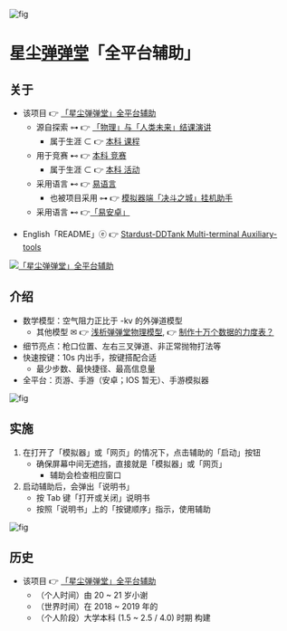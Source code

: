<!-- ![fig](https://raw.githubusercontent.com/ChenZhu-Xie/Stardust_DDTank/master/img/logo.jpg "Logo for Stardust-DDTank Multi-terminal Auxiliary-tools") -->
![fig](https://gitee.com/ChenZhu-Xie/Stardust_DDTank/raw/master/img/logo.jpg "「星尘弹弹堂」全平台辅助 logo")

# 星尘[弹弹堂](https://www.ddtank.com)「全平台辅助」

## 关于
<!-- * 该项目 👉 [「星尘[弹弹堂](https://www.ddtank.com)」全平台辅助](https://gitee.com/ChenZhu-Xie/Stardust_DDTank) -->
* 该项目 👉 [「星尘弹弹堂」全平台辅助](https://gitee.com/ChenZhu-Xie/Stardust_DDTank)
    * 源自探索 ⊶ 👉 [「物理」与「人类未来」结课演讲](https://gitee.com/ChenZhu-Xie/undergraduate_courses/tree/master/05__2.3__Courses_Presentations/2__2.2__「Physics_and_the_future_of_mankind」_Speach__1.0_year)
        * 属于生涯 ⊂ 👉 [本科 课程](https://gitee.com/ChenZhu-Xie/undergraduate_courses)
    * 用于竞赛 ⊷ 👉 [本科 竞赛](https://gitee.com/ChenZhu-Xie/undergraduate_activities/tree/master/07__3.2__Self_Competitions)
        * 属于生涯 ⊂ 👉 [本科 活动](https://gitee.com/ChenZhu-Xie/undergraduate_activities)
    * 采用语言 ⊷ 👉 [易语言](https://www.eyuyan.com)
        <!-- * 也被项目采用 ⊶ 👉 [模拟器端[「决斗之城」](https://tieba.baidu.com/f?kw=%E5%86%B3%E6%96%97%E4%B9%8B%E5%9F%8E&ie=utf-8&tp=0)挂机助手](https://gitee.com/ChenZhu-Xie/Hanging_Assist__for__Dueling_City) -->
        * 也被项目采用 ⊶ 👉 [模拟器端「决斗之城」挂机助手](https://gitee.com/ChenZhu-Xie/Hanging_Assist__for__Dueling_City)
    * 采用语言 ⊷ 👉[「易安卓」](https://www.e4asoft.com)
<!-- * English「README」ⓔ 👉 [Stardust-[DDTank](https://www.ddtank.com) Multi-terminal Auxiliary-tools](https://github.com/ChenZhu-Xie/Stardust_DDTank) -->
* English「README」ⓔ 👉 [Stardust-DDTank Multi-terminal Auxiliary-tools](https://github.com/ChenZhu-Xie/Stardust_DDTank)

[![「星尘弹弹堂」全平台辅助](https://gitee.com/ChenZhu-Xie/Stardust_DDTank/raw/master/img/shot2.png)](https://www.bilibili.com/video/BV1Ay421B7a4 "「星尘弹弹堂」全平台辅助")

## 介绍
* 数学模型：空气阻力正比于 -kv 的外弹道模型
    * 其他模型 ✉ 👉 [浅析弹弹堂物理模型](https://www.52pojie.cn/thread-1132459-1-1.html), 👉 [制作十万个数据的力度表？](https://www.bilibili.com/video/BV1ze4y1J7Hu)
* 细节亮点：枪口位置、左右三叉弹道、非正常抛物打法等
* 快速按键：10s 内出手，按键搭配合适
    * 最少步数、最快捷径、最高信息量
* 全平台：页游、手游（安卓；IOS 暂无）、手游模拟器

<!-- ![fig](https://raw.githubusercontent.com/ChenZhu-Xie/Stardust_DDTank/master/img/2.星尘辅助2图.png "The mathematical model of the Stardust-DDTank Auxiliary-tool on Mobile") -->
![fig](https://gitee.com/ChenZhu-Xie/Stardust_DDTank/raw/master/img/2.星尘辅助2图.png "「星尘弹弹堂」手游辅助效果，及其数学模型")

## 实施
1. 在打开了「模拟器」或「网页」的情况下，点击辅助的「启动」按钮
    * 确保屏幕中间无遮挡，直接就是「模拟器」或「网页」
        * 辅助会检查相应窗口
2. 启动辅助后，会弹出「说明书」
    * 按 Tab 键「打开或关闭」说明书
    * 按照「说明书」上的「按键顺序」指示，使用辅助

<!-- ![fig](https://raw.githubusercontent.com/ChenZhu-Xie/Stardust_DDTank/master/img/3.星尘辅助3图.png "The demonstrations of Stardust-DDTank Auxiliary-tools on Multi-ends: Webpage & Emulator") -->
![fig](https://gitee.com/ChenZhu-Xie/Stardust_DDTank/raw/master/img/3.星尘辅助3图.png "「星尘弹弹堂」网页端、模拟器端辅助效果")

## 历史
<!-- * 该项目 👉 [「星尘[弹弹堂](https://www.ddtank.com)」全平台辅助](https://gitee.com/ChenZhu-Xie/Stardust_DDTank) -->
* 该项目 👉 [「星尘弹弹堂」全平台辅助](https://gitee.com/ChenZhu-Xie/Stardust_DDTank)
    * （个人时间）由 20 ~ 21 岁小谢
    * （世界时间）在 2018 ~ 2019 年的 
    * （个人阶段）大学本科 (1.5 ~ 2.5 / 4.0) 时期 构建

<!-- ## 软件架构
软件架构说明


## 安装教程

1.  xxxx
2.  xxxx
3.  xxxx

## 使用说明

1.  xxxx
2.  xxxx
3.  xxxx

## 参与贡献

1.  Fork 本仓库
2.  新建 Feat_xxx 分支
3.  提交代码
4.  新建 Pull Request


## 特技

1.  使用 Readme\_XXX.md 来支持不同的语言，例如 Readme\_en.md, Readme\_zh.md
2.  Gitee 官方博客 [blog.gitee.com](https://blog.gitee.com)
3.  你可以 [https://gitee.com/explore](https://gitee.com/explore) 这个地址来了解 Gitee 上的优秀开源项目
4.  [GVP](https://gitee.com/gvp) 全称是 Gitee 最有价值开源项目，是综合评定出的优秀开源项目
5.  Gitee 官方提供的使用手册 [https://gitee.com/help](https://gitee.com/help)
6.  Gitee 封面人物是一档用来展示 Gitee 会员风采的栏目 [https://gitee.com/gitee-stars/](https://gitee.com/gitee-stars/) -->
